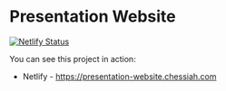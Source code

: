 # Presentation Website

[![Netlify Status](https://api.netlify.com/api/v1/badges/f4f32ea3-e3e3-4c9c-a4d4-8345775cb977/deploy-status)](https://app.netlify.com/sites/presentation-website-chessiah/deploys)

You can see this project in action:

- Netlify - <https://presentation-website.chessiah.com>
